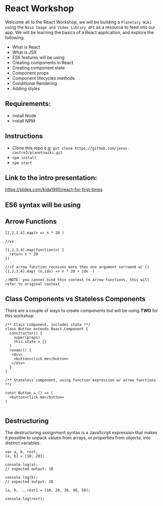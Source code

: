 # React Workshop

Welcome all to the React Workshop, we will be building a `Planetary Wiki` using the `Nasa Image and Video Library API` as a resource to feed into our app.
We will be learning the basics of a React application, and explore the following.

- What is React
- What is JSX
- ES6 features will be using
- Creating components in React
- Creating component state
- Component props
- Component lifecycles methods
- Conditional Rendering
- Adding styles

## Requirements:

- install Node
- install NPM


## Instructions
- Clone this repo e.g. `git clone https://github.com/jesus-castro3/planetswiki.git`
- `npm install`
- `npm start`

## Link to the intro presentation:
https://slides.com/kida1990/react-for-first-times

## ES6 syntax will be using

## Arrow Functions

```
[1,2,3,4].map(n => n * 20 )

//vs

[1,2,3,4].map(function(n) {
  return n * 20
})

//if arrow function receives more then one argument sorrownd w/ ()
[1,2,3,4].map( (n,idx) => n * 20 + idx  )

//NOTE: you cannot bind this context to arrow functions, this will refer to original context
```

## Class Components vs Stateless Components
There are a couple of ways to create components but will be using **TWO** for this workshop
```
/** Class Component, includes state **/
class Button extends React.Component {
  constructor() {
    super(props)
    this.state = {}
  }
  render() {
   <div>
    <button>click me</button>
   </div>
  }
}

/** Stateless component, using function expression w/ arrow functions **/

const Button = () => (
  <button>click me</button>
)


```

## Destructuring
The destructuring assignment syntax is a JavaScript expression that makes it possible to unpack values from arrays, or properties from objects, into distinct variables.
```
var a, b, rest;
[a, b] = [10, 20];

console.log(a);
// expected output: 10

console.log(b);
// expected output: 20

[a, b, ...rest] = [10, 20, 30, 40, 50];

console.log(rest);
```
